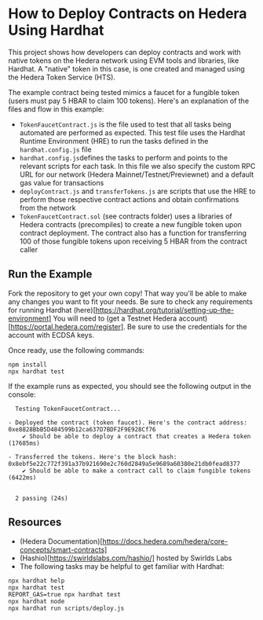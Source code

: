 # How to Deploy Contracts on Hedera Using Hardhat

This project shows how developers can deploy contracts and work with native tokens on the Hedera network using EVM tools and libraries, like Hardhat. A "native" token in this case, is one created and managed using the Hedera Token Service (HTS).

The example contract being tested mimics a faucet for a fungible token (users must pay 5 HBAR to claim 100 tokens). Here's an explanation of the files and flow in this example:

- `TokenFaucetContract.js` is the file used to test that all tasks being automated are performed as expected. This test file uses the Hardhat Runtime Environment (HRE) to run the tasks defined in the `hardhat.config.js` file
- `hardhat.config.js`defines the tasks to perform and points to the relevant scripts for each task. In this file we also specify the custom RPC URL for our network (Hedera Mainnet/Testnet/Previewnet) and a default gas value for transactions
- `deployContract.js` and `transferTokens.js` are scripts that use the HRE to perform those respective contract actions and obtain confirmations from the network
- `TokenFaucetContract.sol` (see contracts folder) uses a libraries of Hedera contracts (precompiles) to create a new fungible token upon contract deployment. The contract also has a function for transferring 100 of those fungible tokens upon receiving 5 HBAR from the contract caller

## Run the Example

Fork the repository to get your own copy! That way you'll be able to make any changes you want to fit your needs.
Be sure to check any requirements for running Hardhat (here)[https://hardhat.org/tutorial/setting-up-the-environment]
You will need to (get a Testnet Hedera account)[https://portal.hedera.com/register]. Be sure to use the credentials for the account with ECDSA keys.

Once ready, use the following commands:

```
npm install
npx hardhat test
```

If the example runs as expected, you should see the following output in the console:

```
  Testing TokenFaucetContract...

- Deployed the contract (token faucet). Here's the contract address:
0xe8828BbB5D484599b12ca637D7BDF2F9E928Cf76
    ✔ Should be able to deploy a contract that creates a Hedera token (17685ms)

- Transferred the tokens. Here's the block hash:
0x8ebf5e22c772f391a37b921690e2c760d2849a5e9689a60380e21db0fead8377
    ✔ Should be able to make a contract call to claim fungible tokens (6422ms)


  2 passing (24s)
```

## Resources

- (Hedera Documentation)[https://docs.hedera.com/hedera/core-concepts/smart-contracts]
- (Hashio)[https://swirldslabs.com/hashio/] hosted by Swirlds Labs
- The following tasks may be helpful to get familiar with Hardhat:

```shell
npx hardhat help
npx hardhat test
REPORT_GAS=true npx hardhat test
npx hardhat node
npx hardhat run scripts/deploy.js
```
